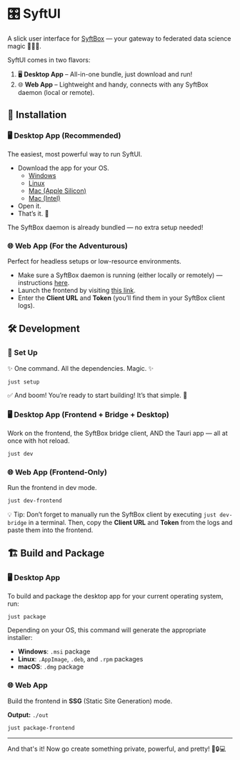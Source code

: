 # 🎛️ SyftUI

A slick user interface for [SyftBox](https://www.github.com/OpenMined/syft) — your gateway to federated data science magic 🧙‍♂️✨.

SyftUI comes in two flavors:

1. 🖥️ **Desktop App** – All-in-one bundle, just download and run!
2. 🌐 **Web App** – Lightweight and handy, connects with any SyftBox daemon (local or remote).

## 🚀 Installation

### 🖥️ Desktop App (Recommended)

The easiest, most powerful way to run SyftUI.

- Download the app for your OS.
  - [Windows](https://github.com/OpenMined/SyftUI/releases/latest/download/SyftBox-x86_64-pc-windows-msvc.msi)
  - [Linux](https://github.com/OpenMined/SyftUI/releases/latest/download/SyftBox-x86_64-unknown-linux-gnu.AppImage)
  - [Mac (Apple Silicon)](https://github.com/OpenMined/SyftUI/releases/latest/download/SyftBox-aarch64-apple-darwin.dmg)
  - [Mac (Intel)](https://github.com/OpenMined/SyftUI/releases/latest/download/SyftBox-x86_64-apple-darwin.dmg)
- Open it.
- That’s it. 🎉

The SyftBox daemon is already bundled — no extra setup needed!

### 🌐 Web App (For the Adventurous)

Perfect for headless setups or low-resource environments.

- Make sure a SyftBox daemon is running (either locally or remotely) — instructions [here](https://github.com/openmined/syftbox/).
- Launch the frontend by visiting [this link](https://syftboxstage.openmined.org/datasites/tauquir@openmined.org/syftui).
- Enter the **Client URL** and **Token** (you’ll find them in your SyftBox client logs).

## 🛠️ Development

### 💅 Set Up

✨ One command. All the dependencies. Magic. ✨

   ```sh
   just setup
   ```

✅ And boom! You’re ready to start building! It’s that simple. 🚀

### 🖥️ Desktop App (Frontend + Bridge + Desktop)

Work on the frontend, the SyftBox bridge client, AND the Tauri app — all at once with hot reload.

```bash
just dev
```

### 🌐 Web App (Frontend-Only)

Run the frontend in dev mode.

```bash
just dev-frontend
```

💡 Tip: Don’t forget to manually run the SyftBox client by executing `just dev-bridge` in a terminal. Then, copy the **Client URL** and **Token** from the logs and paste them into the frontend.

## 🏗️ Build and Package

### 🖥️ Desktop App

To build and package the desktop app for your current operating system, run:

```bash
just package
```

Depending on your OS, this command will generate the appropriate installer:

* **Windows**: `.msi` package
* **Linux**: `.AppImage`, `.deb`, and `.rpm` packages
* **macOS**: `.dmg` package

### 🌐 Web App

Build the frontend in **SSG** (Static Site Generation) mode.

**Output:** `./out`

```bash
just package-frontend
```

---

And that's it! Now go create something private, powerful, and pretty! 🧠🔒💻
